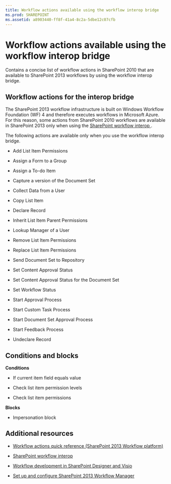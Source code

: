 ```yaml
---
title: Workflow actions available using the workflow interop bridge
ms.prod: SHAREPOINT
ms.assetid: a8903440-ff8f-41a4-8c2a-5dbe12c07cfb
---
```



# Workflow actions available using the workflow interop bridge
Contains a concise list of workflow actions in SharePoint 2010 that are available to SharePoint 2013 workflows by using the workflow interop bridge.
## Workflow actions for the interop bridge
<a name="bkm_wfactions"> </a>

The SharePoint 2013 workflow infrastructure is built on Windows Workflow Foundation (WF) 4 and therefore executes workflows in Microsoft Azure. For this reason, some actions from SharePoint 2010 workflows are available in SharePoint 2013 only when using the  [SharePoint workflow interop ](sharepoint-2013-workflow-fundamentals.md#bkm_InteropBridge). 
  
    
    
The following actions are available only when you use the workflow interop bridge.
  
    
    

- Add List Item Permissions
    
  
- Assign a Form to a Group
    
  
- Assign a To-do Item
    
  
- Capture a version of the Document Set
    
  
- Collect Data from a User
    
  
- Copy List Item
    
  
- Declare Record
    
  
- Inherit List Item Parent Permissions
    
  
- Lookup Manager of a User
    
  
- Remove List Item Permissions
    
  
- Replace List Item Permissions
    
  
- Send Document Set to Repository
    
  
- Set Content Approval Status
    
  
- Set Content Approval Status for the Document Set
    
  
- Set Workflow Status
    
  
- Start Approval Process
    
  
- Start Custom Task Process
    
  
- Start Document Set Approval Process
    
  
- Start Feedback Process
    
  
- Undeclare Record
    
  

## Conditions and blocks
<a name="bkm_wfconditions"> </a>

**Conditions**
  
    
    

- If current item field equals value
    
  
- Check list item permission levels
    
  
- Check list item permissions
    
  
**Blocks**
  
    
    

- Impersonation block
    
  

## Additional resources
<a name="bkm_addlresources"> </a>


-  [Workflow actions quick reference (SharePoint 2013 Workflow platform)](workflow-actions-quick-reference-sharepoint-2013-workflow-platform.md)
    
  
-  [SharePoint workflow interop ](sharepoint-2013-workflow-fundamentals.md#bkm_InteropBridge)
    
  
-  [Workflow development in SharePoint Designer and Visio](workflow-development-in-sharepoint-designer-and-visio.md)
    
  
-  [Set up and configure SharePoint 2013 Workflow Manager](set-up-and-configure-sharepoint-2013-workflow-manager.md)
    
  

